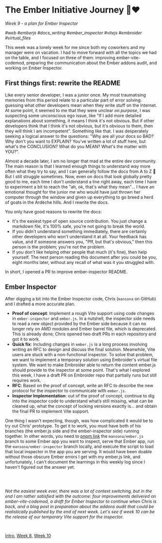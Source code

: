 # The Ember Initiative Journey 🐹❤️

_Week 9 - a plan for Ember Inspector_

_#web #emberjs #docs_writing #ember_inspector #vitejs #embroider #virtual_files_

This week was a lonely week for me since both my coworkers and my manager were on vacation. I had to move forward with all the topics we had on the table, and I focused on three of them: improving ember-vite-codemod, preparing the communication about the Ember addons audit, and working on Ember Inspector.

## First things first: rewrite the README

Like every senior developer, I was a junior once. My most traumatising memories from this period relate to a particular part of error solving: guessing what other developers mean when they write stuff on the Internet. At some point, it seemed to me that they were unclear _on purpose_, I was suspecting some unconscious ego issue, like "If I add more detailed explanations about something, it means I think it's not obvious. But if other developers think that I think it's not obvious, but it's obvious to them, then they will think I am incompetent". Something like that. I was desperately seeking a logical answer to the questions: "Why are all your docs so BAD? Why don't you want to EXPLAIN? You've written a lot of stuff here, but what's the CONCLUSION? What do you MEAN? What's the matter with YOU?".

Almost a decade later, I am no longer that mad at the entire dev community. The main reason is that I learned enough things to understand way more often what they try to say, and I can generally follow the docs from A to Z 🎉 But I still struggle sometimes. Now, even on docs that look globally pretty good to me, each time I don't understand a line right away, each time I have to experiment a bit to reach the "ah, ok, that's what they mean"... I have an emotional thought for the junior me who would have just thrown her computer through the window and given up everything to go breed a herd of goats in the Ardèche hills. And I rewrite the docs.

You only have good reasons to rewrite the docs:

- It's the easiest type of open source contribution. You just change a markdown file, it's 100% safe, you're not going to break the world.
- If you didn't understand something immediately, there are certainly other developers who won't understand it at all. Your feedback has value, and if someone answers you, "Pff, but that's obvious," then this person is the problem; you're not the problem.
- If you don't like helping other people that much (it's fine), then help yourself. The next person reading this document after you could be you, eight months later, without any recall of what was it you struggled with.

In short, I opened a PR to improve ember-inspector README.

## Ember Inspector 

After digging a bit into the Ember Inspector code, Chris (`mansona` on GitHub) and I drafted a more accurate plan.

- **Proof of concept**: Implement a rough Vite support using code changes in `ember-inspector` and `ember.js`. In a nutshell, the inspector side needs to read a new object provided by the Ember side because it can no longer rely on AMD modules and Ember barrel file, which is deprecated. This is already done; Chris opened two draft PRs in each repository and got it to work.
- **Quick fix**: Including changes in `ember.js` is a long process involving writing an RFC to design and discuss the final solution. Meanwhile, Vite users are stuck with a non-functional inspector. To solve that problem, we want to implement a temporary solution using Embroider's virtual file system. We want to make Embroider able to return the content ember.js should provide to the inspector at some point. That's what I explored this week, I have a draft PR on Embroider repo that partially runs but still requires work.
- **RFC**: Based on the proof of concept, write an RFC to describe the new protocol for the inspector to communicate with `ember.js`.
- **Inspector Implementation**: out of the proof of concept, continue to dig into the inspector code to understand what’s still missing, what can be cleaned up, what the concept of locking versions exactly is… and obtain the final PR to implement Vite support.

One thing I wasn't expecting, though, was how complicated it would be to try out Chris' prototype. To get it to work, you must have both of his branches (the ember.js side and the ember-inspector side) running together. In other words, you need to [pnpm link](https://pnpm.io/cli/link) the `mansona/ember.js` branch to some Ember app you want to inspect, serve that Ember app, run the `mansona/ember-inspector` branch locally, and execute the script to load that local inspector in the app you are serving. It would have been doable without those obscure Ember errors I get with my ember.js link, and unfortunately, I can't document the learnings in this weekly log since I haven't figured out the answer yet.

<br />
<br />

_Not the easiest week ever, there was a lot of context switching, but in the end I am rather satisfied with the outcome: four improvements delivered on ember-vite-codemod, a draft for Ember Inspector to continue when Chris is back, and a blog post in preparation about the addons audit that could be realistically published by the end of next week. Let's see if week 10 can be the release of our temporary Vite support for the inspector._

<br />

[Intro](https://github.com/BlueCutOfficial/BlueCutOfficial/blob/main/articles/ember-initiative-journey/intro.md), 
[Week 8](https://github.com/BlueCutOfficial/BlueCutOfficial/blob/main/articles/ember-initiative-journey/week-8.md),
[Week 10](https://github.com/BlueCutOfficial/BlueCutOfficial/blob/main/articles/ember-initiative-journey/week-10.md)

